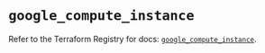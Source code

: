 # `google_compute_instance`

Refer to the Terraform Registry for docs: [`google_compute_instance`](https://registry.terraform.io/providers/hashicorp/google/5.17.0/docs/resources/compute_instance).
